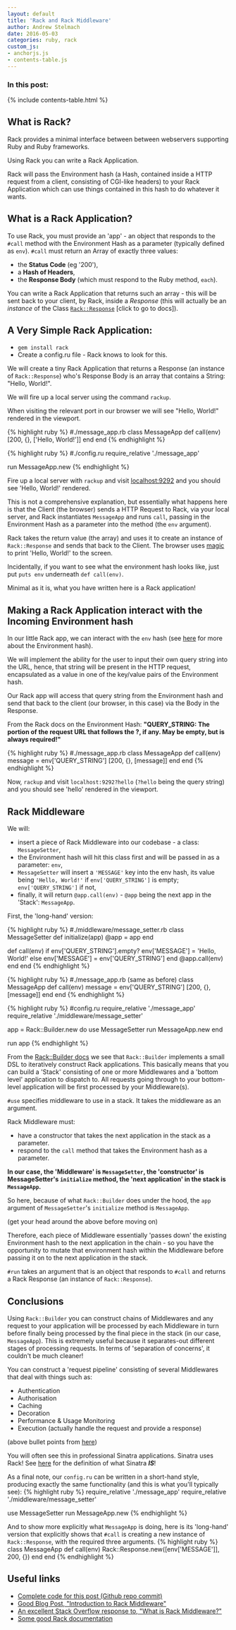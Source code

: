 ```yaml
---
layout: default
title: 'Rack and Rack Middleware'
author: Andrew Stelmach
date: 2016-05-03
categories: ruby, rack
custom_js:
- anchorjs.js
- contents-table.js
---
```


### In this post:
{% include contents-table.html %}

What is Rack?
------
Rack provides a minimal interface between between webservers supporting Ruby and Ruby frameworks.

Using Rack you can write a Rack Application.

Rack will pass the Environment hash (a Hash, contained inside a HTTP request from a client, consisting of CGI-like headers) to your Rack Application which can use things contained in this hash to do whatever it wants.

What is a Rack Application?
------
To use Rack, you must provide an 'app' - an object that responds to the `#call` method with the Environment Hash as a parameter (typically defined as `env`). `#call` must return an Array of exactly three values:

- the **Status Code** (eg '200'),
- a **Hash of Headers**,
- the **Response Body** (which must respond to the Ruby method, `each`).

You can write a Rack Application that returns such an array - this will be sent back to your client, by Rack, inside a _Response_ (this will actually be an _instance_ of the Class [`Rack::Response`](http://www.rubydoc.info/github/rack/rack/Rack/Response) [click to go to docs]).

A Very Simple Rack Application:
------
- `gem install rack`
- Create a config.ru file - Rack knows to look for this.

We will create a tiny Rack Application that returns a Response (an instance of `Rack::Response`) who's Response Body is an array that contains a String: "Hello, World!".

We will fire up a local server using the command `rackup`.

When visiting the relevant port in our browser we will see "Hello, World!" rendered in the viewport.

{% highlight ruby %}
#./message_app.rb
class MessageApp
  def call(env)
    [200, {}, ['Hello, World!']]
  end
end
{% endhighlight %}

{% highlight ruby %}
#./config.ru
require_relative './message_app'

run MessageApp.new
{% endhighlight %}

Fire up a local server with `rackup` and visit [localhost:9292](http://localhost:9292) and you should see 'Hello, World!' rendered.

This is not a comprehensive explanation, but essentially what happens here is that the Client (the browser) sends a HTTP Request to Rack, via your local server, and Rack instantiates `MessageApp` and runs `call`, passing in the Environment Hash as a parameter into the method (the `env` argument).

Rack takes the return value (the array) and uses it to create an instance of `Rack::Response` and sends that back to the Client. The browser uses [magic](http://www.oxforddictionaries.com/definition/english/magic) to print 'Hello, World!' to the screen.

Incidentally, if you want to see what the environment hash looks like, just put `puts env` underneath `def call(env)`.

Minimal as it is, what you have written here is a Rack application!

Making a Rack Application interact with the Incoming Environment hash
---
In our little Rack app, we can interact with the `env` hash (see [here](http://rack.rubyforge.org/doc/SPEC.html) for more about the Environment hash).

We will implement the ability for the user to input their own query string into the URL, hence, that string will be present in the HTTP request, encapsulated as a value in one of the key/value pairs of the Environment hash.

Our Rack app will access that query string from the Environment hash and send that back to the client (our browser, in this case) via the Body in the Response.

From the Rack docs on the Environment Hash:
**"QUERY_STRING: The portion of the request URL that follows the ?, if any. May be empty, but is always required!"**

{% highlight ruby %}
#./message_app.rb
class MessageApp
  def call(env)
    message = env['QUERY_STRING']
    [200, {}, [message]]
  end
end
{% endhighlight %}

Now, `rackup` and visit `localhost:9292?hello` (`?hello` being the query string) and you should see 'hello' rendered in the viewport.

Rack Middleware
---
We will:

- insert a piece of Rack Middleware into our codebase - a class: `MessageSetter`,
- the Environment hash will hit this class first and will be passed in as a parameter: `env`,
- `MessageSetter` will insert a `'MESSAGE'` key into the env hash, its value being `'Hello, World!'` if `env['QUERY_STRING']` is empty; `env['QUERY_STRING']` if not,
- finally, it will return `@app.call(env)` - `@app` being the next app in the 'Stack': `MessageApp`.

First, the 'long-hand' version:

{% highlight ruby %}
#./middleware/message_setter.rb
class MessageSetter
  def initialize(app)
    @app = app
  end

  def call(env)
    if env['QUERY_STRING'].empty?
      env['MESSAGE'] = 'Hello, World!'
    else
      env['MESSAGE'] = env['QUERY_STRING']
    end
    @app.call(env)
  end
end
{% endhighlight %}

{% highlight ruby %}
#./message_app.rb (same as before)
class MessageApp
  def call(env)
    message = env['QUERY_STRING']
    [200, {}, [message]]
  end
end
{% endhighlight %}

{% highlight ruby %}
#config.ru
require_relative './message_app'
require_relative './middleware/message_setter'

app = Rack::Builder.new do
  use MessageSetter
  run MessageApp.new
end

run app
{% endhighlight %}


From the [Rack::Builder docs](http://www.rubydoc.info/github/rack/rack/Rack/Builder) we see that `Rack::Builder` implements a small DSL to iteratively construct Rack applications. This basically means that you can build a 'Stack' consisting of one or more Middlewares and a 'bottom level' application to dispatch to. All requests going through to your bottom-level application will be first processed by your Middleware(s).

`#use` specifies middleware to use in a stack. It takes the middleware as an argument.

Rack Middleware must:

- have a constructor that takes the next application in the stack as a parameter.
- respond to the `call` method that takes the Environment hash as a parameter.

**In our case, the 'Middleware' is `MessageSetter`, the 'constructor' is MessageSetter's `initialize` method, the 'next application' in the stack is `MessageApp`.**

So here, because of what `Rack::Builder` does under the hood, the `app` argument of `MessageSetter`'s `initialize` method is `MessageApp`.

(get your head around the above before moving on)

Therefore, each piece of Middleware essentially 'passes down' the existing Environment hash to the next application in the chain - so you have the opportunity to mutate that environment hash within the Middleware before passing it on to the next application in the stack.

`#run` takes an argument that is an object that responds to `#call` and returns a Rack Response (an instance of `Rack::Response`).

Conclusions
---

Using `Rack::Builder` you can construct chains of Middlewares and any request to your application will be processed by each Middleware in turn before finally being processed by the final piece in the stack (in our case, `MessageApp`). This is extremely useful because it separates-out different stages of processing requests. In terms of 'separation of concerns', it couldn't be much cleaner!

You can construct a 'request pipeline' consisting of several Middlewares that deal with things such as:

- Authentication
- Authorisation
- Caching
- Decoration
- Performance & Usage Monitoring
- Execution (actually handle the request and provide a response)

(above bullet points from [here](http://stackoverflow.com/questions/2256569/what-is-rack-middleware))

You will often see this in professional Sinatra applications. Sinatra uses Rack! See [here](https://github.com/sinatra/sinatra/blob/master/README.md) for the definition of what Sinatra ***IS***!

As a final note, our `config.ru` can be written in a short-hand style, producing exactly the same functionality (and this is what you'll typically see):
{% highlight ruby %}
require_relative './message_app'
require_relative './middleware/message_setter'

use MessageSetter
run MessageApp.new
{% endhighlight %}

And to show more explicitly what `MessageApp` is doing, here is its 'long-hand' version that explicitly shows that `#call` is creating a new instance of `Rack::Response`, with the required three arguments.
{% highlight ruby %}
class MessageApp
  def call(env)
    Rack::Response.new([env['MESSAGE']], 200, {})
  end
end
{% endhighlight %}

Useful links
---

- [Complete code for this post (Github repo commit)](https://github.com/Yorkshireman/rack_middleware_practice/tree/9310bce29006e7d846fcb6257bca66d183cce5f0)
- [Good Blog Post, "Introduction to Rack Middleware"](https://www.amberbit.com/blog/2011/07/13/introduction-to-rack-middleware/)
- [An excellent Stack Overflow response to, "What is Rack Middleware?"](http://stackoverflow.com/questions/2256569/what-is-rack-middleware)
- [Some good Rack documentation](http://rack.rubyforge.org/doc/SPEC.html)
